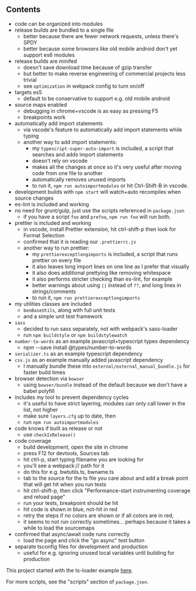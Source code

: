 
## Contents

- code can be organized into modules
- release builds are bundled to a single file
    - better because there are fewer network requests, unless there's SPDY
    - better because some browsers like old mobile android don't yet support es6 modules
- release builds are minifed
    - doesn't save download time because of gzip transfer
    - but better to make reverse engineering of commercial projects less trivial
    - see `optimization` in webpack config to turn on/off
- targets es5
    - default to be conservative to support e.g. old mobile android
- source maps enabled
    - debugging in chrome+vscode is as easy as pressing F5
    - breakpoints work
- automatically add import statements
    - via vscode's feature to automatically add import statements while typing  
    - another way to add import statements:
        - my `typescript-super-auto-import` is included, a script that searches and adds import statements
        - doesn't rely on vscode
        - makes all the changes at once so it's very useful after moving code from one file to another
        - automatically removes unused imports
        - to run it, `npm run autoimportmodules` or hit Ctrl-Shift-B in vscode.  
- development builds with `npm start` will watch+auto recompiles when source changes
- es-lint is included and working
- no need for grunt/gulp, just use the scripts referenced in `package.json`
    - if you have a script `foo` and `prefoo`, `npm run foo` will run both.
- prettier is included and working
    - in vscode, install Prettier extension, hit ctrl-shift-p then look for Format Selection
    - confirmed that it is reading our `.prettierrc.js`
    - another way to run prettier:
        - my `prettierexceptlongimports` is included, a script that runs prettier on every file
        - it also leaves long import lines on one line as I prefer that visually
        - it also does additional prettying like removing whitespace
        - it also performs stricter checking than es-lint, for example 
        - better warnings about using `||` instead of `??`, and long lines in strings/comments 
        - to run it, `npm run prettierexceptlongimports`
- my utilities classes are included
    - `benBaseUtils`, along with full unit tests
    - and a simple unit test framework
- `sass`
    - decided to run sass separately, not with webpack's sass-loader
    - run `npm buildstyle` or `npm buildstylewatch`
- `number-to-words` as an example javascript+typescript types dependency
    - npm --save install @types/number-to-words
- `serializer.ts` as an example typescript dependency
- `csv.js` as an example manually added javascript dependency
    - I manually bundle these into `external/external_manual_bundle.js` for faster build times
- browser detection via `bowser`
    - using `bowser/bundle` instead of the default because we don't have a babel polyfill
- includes my tool to prevent dependency cycles
    - it's useful to have strict layering, modules can only call lower in the list, not higher
    - make sure `layers.cfg` up to date, then
    - run `npm run autoimportmodules`
- code knows if built as release or not
    - use `checkIsRelease()`
- code coverage
    - build development, open the site in chrome
    - press F12 for devtools, Sources tab
    - hit ctrl-p, start typing filename you are looking for 
    - you'll see a webpack:// path for it
    - do this for e.g. bwtutils.ts, bwname.ts
    - tab to the source for the ts file you care about and add a break point that will get hit when you run tests
    - hit ctrl-shift-p, then click "Performance-start instrumenting coverage and reload page"
    - run your tests, breakpoint should be hit
    - hit code is shown in blue, not-hit in red
    - retry the steps if no colors are shown or if all colors are in red,
    - it seems to not run correctly sometimes... perhaps because it takes a while to load the sourcemaps
- confirmed that async/await code runs correctly
    - load the page and click the "go async" test button
- separate tsconfig files for development and production
    - useful for e.g. ignoring unused local variables until building for production

This project started with the ts-loader example [here](https://github.com/TypeStrong/ts-loader/tree/master/examples/fork-ts-checker-webpack-plugin).

For more scripts, see the "scripts" section of `package.json`.


